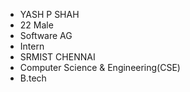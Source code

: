 - YASH P SHAH
- 22 Male
- Software AG
-   Intern
- SRMIST CHENNAI
-   Computer Science & Engineering(CSE)
-   B.tech 

<!---
YashPShah2001/YashPShah2001 is a ✨ special ✨ repository because its `README.md` (this file) appears on your GitHub profile.
You can click the Preview link to take a look at your changes.
--->

